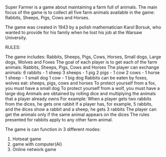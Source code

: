 Super Farmer is a game about maintaining a farm full of animals. The main focus of the game is to collect all five farm animals available in the game: Rabbits, Sheeps, Pigs, Cows and Horses.

The game was created in 1943 by a polish mathematician Karol Borsuk, who wanted to provide for his family when he lost his job at the Warsaw University.

RULES:

The game includes: Rabbits, Sheeps, Pigs, Cows, Horses, Small dogs, Large dogs, Wolves and Foxes
The goal of each player is to get each of the farm animals: Rabbits, Sheeps, Pigs, Cows and Horses
The player can exchange animals: 6 rabbits - 1 sheep 3 sheeps - 1 pig 2 pigs - 1 cow 2 cows - 1 horse 1 sheep - 1 small dog 1 cow - 1 big dog
Rabbits can be eaten by foxes, wolves eat: sheeps, pigs, cows and horses
To protect yourself from a fox, you must have a small dog
To protect yourself from a wolf, you must have a large dog
Animals are obtained by rolling dice and multiplying the animals that a player already owns For example:
When a player gets two rabbits from the dices, he gets one rabbit
If a player has, for example, 5 rabbits, and the dices show a rabbit and a sheep, he gets 3 rabbits
The player can get the animals only if the same animal appears on the dices
The rules presented for rabbits apply to any other farm animal.

The game is can function in 3 different modes:
1) Hotseat game
2) game with computer(AI)
3) Online network game
